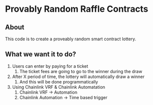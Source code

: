 # Provably Random Raffle Contracts

## About

This code is to create a proveably random smart contract lottery.

## What we want it to do?

1. Users can enter by paying for a ticket
    1. The ticket fees are going to go to the winner during the draw
2. After X period of time, the lottery will automatically draw a winner
    1. And this will be done programmatically
3. Using Chainlink VRF & Chainlink Automatation
    1. Chainlink VRF -> Automation
    2. Chainlink Automation -> Time based trigger